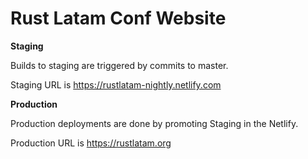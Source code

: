# Rust Latam Conf Website

**Staging**

Builds to staging are triggered by commits to master.

Staging URL is https://rustlatam-nightly.netlify.com


**Production**

Production deployments are done by promoting Staging in the Netlify.

Production URL is https://rustlatam.org